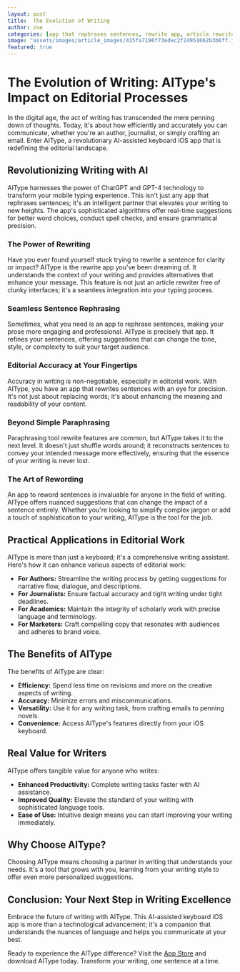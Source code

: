 ```yaml
---
layout: post
title:  The Evolution of Writing
author: zoe
categories: [app that rephrases sentences, rewrite app, article rewriter free, app to rephrase sentences, app that rewrites sentences, paraphrasing tool rewrite, app to reword sentences]
image: "assets/images/article_images/415fa7196f73edec2f24951062b3b6ff.jpg"
featured: true
---
```


# The Evolution of Writing: AIType's Impact on Editorial Processes

In the digital age, the act of writing has transcended the mere penning down of thoughts. Today, it's about how efficiently and accurately you can communicate, whether you're an author, journalist, or simply crafting an email. Enter AIType, a revolutionary AI-assisted keyboard iOS app that is redefining the editorial landscape.

## Revolutionizing Writing with AI

AIType harnesses the power of ChatGPT and GPT-4 technology to transform your mobile typing experience. This isn't just any app that rephrases sentences; it's an intelligent partner that elevates your writing to new heights. The app's sophisticated algorithms offer real-time suggestions for better word choices, conduct spell checks, and ensure grammatical precision.

### The Power of Rewriting

Have you ever found yourself stuck trying to rewrite a sentence for clarity or impact? AIType is the rewrite app you've been dreaming of. It understands the context of your writing and provides alternatives that enhance your message. This feature is not just an article rewriter free of clunky interfaces; it's a seamless integration into your typing process.

### Seamless Sentence Rephrasing

Sometimes, what you need is an app to rephrase sentences, making your prose more engaging and professional. AIType is precisely that app. It refines your sentences, offering suggestions that can change the tone, style, or complexity to suit your target audience.

### Editorial Accuracy at Your Fingertips

Accuracy in writing is non-negotiable, especially in editorial work. With AIType, you have an app that rewrites sentences with an eye for precision. It's not just about replacing words; it's about enhancing the meaning and readability of your content.

### Beyond Simple Paraphrasing

Paraphrasing tool rewrite features are common, but AIType takes it to the next level. It doesn't just shuffle words around; it reconstructs sentences to convey your intended message more effectively, ensuring that the essence of your writing is never lost.

### The Art of Rewording

An app to reword sentences is invaluable for anyone in the field of writing. AIType offers nuanced suggestions that can change the impact of a sentence entirely. Whether you're looking to simplify complex jargon or add a touch of sophistication to your writing, AIType is the tool for the job.

## Practical Applications in Editorial Work

AIType is more than just a keyboard; it's a comprehensive writing assistant. Here's how it can enhance various aspects of editorial work:

- **For Authors:** Streamline the writing process by getting suggestions for narrative flow, dialogue, and descriptions.
- **For Journalists:** Ensure factual accuracy and tight writing under tight deadlines.
- **For Academics:** Maintain the integrity of scholarly work with precise language and terminology.
- **For Marketers:** Craft compelling copy that resonates with audiences and adheres to brand voice.

## The Benefits of AIType

The benefits of AIType are clear:

- **Efficiency:** Spend less time on revisions and more on the creative aspects of writing.
- **Accuracy:** Minimize errors and miscommunications.
- **Versatility:** Use it for any writing task, from crafting emails to penning novels.
- **Convenience:** Access AIType's features directly from your iOS keyboard.

## Real Value for Writers

AIType offers tangible value for anyone who writes:

- **Enhanced Productivity:** Complete writing tasks faster with AI assistance.
- **Improved Quality:** Elevate the standard of your writing with sophisticated language tools.
- **Ease of Use:** Intuitive design means you can start improving your writing immediately.

## Why Choose AIType?

Choosing AIType means choosing a partner in writing that understands your needs. It's a tool that grows with you, learning from your writing style to offer even more personalized suggestions.

## Conclusion: Your Next Step in Writing Excellence

Embrace the future of writing with AIType. This AI-assisted keyboard iOS app is more than a technological advancement; it's a companion that understands the nuances of language and helps you communicate at your best.

Ready to experience the AIType difference? Visit the [App Store](https://apps.apple.com/us/app/aitype-grammar-check-keyboard/id6469163944) and download AIType today. Transform your writing, one sentence at a time.